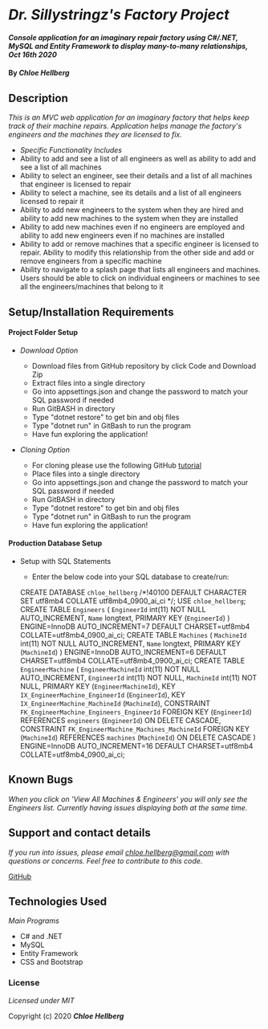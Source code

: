 # _Dr. Sillystringz's Factory Project_

#### _Console application for an imaginary repair factory using C#/.NET, MySQL and Entity Framework to display many-to-many relationships, Oct 16th 2020_

#### By _**Chloe Hellberg**_

## Description

_This is an MVC web application for an imaginary factory that helps keep track of their machine repairs. Application helps manage the factory's engineers and the machines they are licensed to fix._
  * _Specific Functionality Includes_
   * Ability to add and see a list of all engineers as well as ability to add and see a list of all machines
   * Ability to select an engineer, see their details and a list of all machines that engineer is licensed to repair
   * Ability to select a machine, see its details and a list of all engineers licensed to repair it
   * Ability to add new engineers to the system when they are hired and ability to add new machines to the system when they are installed
   * Ability to add new machines even if no engineers are employed and ability to add new engineers even if no machines are installed
   * Ability to add or remove machines that a specific engineer is licensed to repair. Ability to modify this relationship from the other side and add or remove engineers from a specific machine
   * Ability to navigate to a splash page that lists all engineers and machines. Users should be able to click on individual engineers or machines to see all the engineers/machines that belong to it


## Setup/Installation Requirements

#### Project Folder Setup
* _Download Option_
  * Download files from GitHub repository by click Code and Download Zip
  * Extract files into a single directory
  * Go into appsettings.json and change the password to match your SQL password if needed
  * Run GitBASH in directory
  * Type "dotnet restore" to get bin and obj files
  * Type "dotnet run" in GitBash to run the program
  * Have fun exploring the application!

* _Cloning Option_
  * For cloning please use the following GitHub [tutorial](https://docs.github.com/en/enterprise/2.16/user/github/creating-cloning-and-archiving-repositories/cloning-a-repository)
  * Place files into a single directory
  * Go into appsettings.json and change the password to match your SQL password if needed
  * Run GitBASH in directory
  * Type "dotnet restore" to get bin and obj files
  * Type "dotnet run" in GitBash to run the program
  * Have fun exploring the application!

#### Production Database Setup

* Setup with SQL Statements
  * Enter the below code into your SQL database to create/run: 

  CREATE DATABASE `chloe_hellberg` /*!40100 DEFAULT CHARACTER SET utf8mb4 COLLATE utf8mb4_0900_ai_ci */;
  USE `chloe_hellberg`;
  CREATE TABLE `Engineers` (
    `EngineerId` int(11) NOT NULL AUTO_INCREMENT,
    `Name` longtext,
    PRIMARY KEY (`EngineerId`)
  ) ENGINE=InnoDB AUTO_INCREMENT=7 DEFAULT CHARSET=utf8mb4 COLLATE=utf8mb4_0900_ai_ci;
  CREATE TABLE `Machines` (
    `MachineId` int(11) NOT NULL AUTO_INCREMENT,
    `Name` longtext,
    PRIMARY KEY (`MachineId`)
  ) ENGINE=InnoDB AUTO_INCREMENT=6 DEFAULT CHARSET=utf8mb4 COLLATE=utf8mb4_0900_ai_ci;
  CREATE TABLE `EngineerMachine` (
    `EngineerMachineId` int(11) NOT NULL AUTO_INCREMENT,
    `EngineerId` int(11) NOT NULL,
    `MachineId` int(11) NOT NULL,
    PRIMARY KEY (`EngineerMachineId`),
    KEY `IX_EngineerMachine_EngineerId` (`EngineerId`),
    KEY `IX_EngineerMachine_MachineId` (`MachineId`),
    CONSTRAINT `FK_EngineerMachine_Engineers_EngineerId` FOREIGN KEY (`EngineerId`) REFERENCES `engineers` (`EngineerId`) ON DELETE CASCADE,
    CONSTRAINT `FK_EngineerMachine_Machines_MachineId` FOREIGN KEY (`MachineId`) REFERENCES `machines` (`MachineId`) ON DELETE CASCADE
  ) ENGINE=InnoDB AUTO_INCREMENT=16 DEFAULT CHARSET=utf8mb4 COLLATE=utf8mb4_0900_ai_ci;

## Known Bugs

_When you click on 'View All Machines & Engineers' you will only see the Engineers list. Currently having issues displaying both at the same time._

## Support and contact details

_If you run into issues, please email chloe.hellberg@gmail.com with questions or concerns. Feel free to contribute to this code._

[GitHub](https://github.com/chloehellberg)

## Technologies Used

_Main Programs_
  * C# and .NET
  * MySQL
  * Entity Framework
  * CSS and Bootstrap

### License

*Licensed under MIT*

Copyright (c) 2020 **_Chloe Hellberg_**